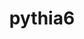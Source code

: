 ---
title: "pythia6"
layout: cache
categories: [package, develop-2025-03-30]
meta: {"compilers": ["gcc@11.4.0"], "num_specs": 2, "num_specs_by_stack": {"hep": 2, "root": 2}, "oss": ["ubuntu22.04"], "platforms": ["linux"], "stacks": ["hep", "root"], "targets": ["x86_64_v3"], "versions": ["6.4.28"]}
spec_details: [{"compiler": "gcc@11.4.0", "hash": "4d6psmxwrtpk2mjufxnp7yja5j7civcq", "os": "ubuntu22.04", "platform": "linux", "size": "-", "stacks": ["hep", "root"], "target": "x86_64_v3", "variants": ["build_system=cmake", "build_type=Release", "generator=make", "~ipo", "nmxhep=4000", "patches:=d081752", "~root"], "versions": ["6.4.28"]}, {"compiler": "gcc@11.4.0", "hash": "vl33a2bsp7ahoyar5i5tancxmo4y6vqf", "os": "ubuntu22.04", "platform": "linux", "size": "-", "stacks": ["hep", "root"], "target": "x86_64_v3", "variants": ["build_system=cmake", "build_type=Release", "generator=make", "~ipo", "nmxhep=4000", "patches:=d081752", "~root"], "versions": ["6.4.28"]}]
---
